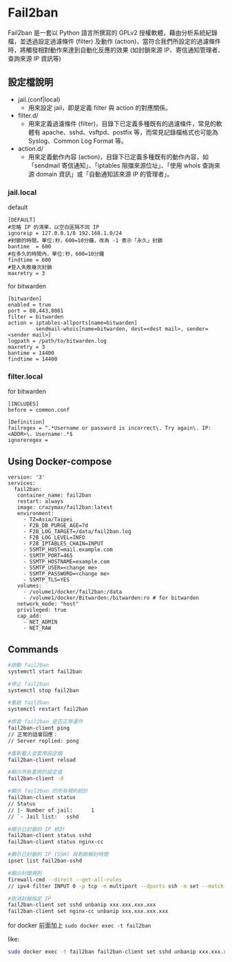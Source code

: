 # Fail2ban

Fail2ban 是一套以 Python 語言所撰寫的 GPLv2 授權軟體，藉由分析系統紀錄檔，並透過設定過濾條件 \(filter\) 及動作 \(action\)，當符合我們所設定的過濾條件時，將觸發相對動作來達到自動化反應的效果 \(如封鎖來源 IP、寄信通知管理者、查詢來源 IP 資訊等\)

## 設定檔說明

* jail.\(conf\|local\)
  * 用來設定 jail，即是定義 filter 與 action 的對應關係。
* filter.d/
  * 用來定義過濾條件 \(filter\)，目錄下已定義多種既有的過濾條件，常見的軟體有 apache、sshd、vsftpd、postfix 等，而常見記錄檔格式也可能為 Syslog、Common Log Format 等。
* action.d/
  * 用來定義動作內容 \(action\)，目錄下已定義多種既有的動作內容，如「sendmail 寄信通知」、「iptables 阻擋來源位址」、「使用 whois 查詢來源 domain 資訊」或「自動通知該來源 IP 的管理者」。

### jail.local

default

```text
[DEFAULT]
#忽略 IP 的清單，以空白區隔不同 IP
ignoreip = 127.0.0.1/8 192.168.1.0/24
#封鎖的時間，單位:秒，600=10分鐘，改為 -1 表示「永久」封鎖  
bantime  = 600
#在多久的時間內，單位:秒，600=10分鐘
findtime = 600
#登入失敗幾次封鎖
maxretry = 3
```

for bitwarden

```text
[bitwarden]
enabled = true
port = 80,443,8081
filter = bitwarden
action = iptables-allports[name=bitwarden]
         sendmail-whois[name=bitwarden, dest=<dest mail>, sender=<sender mail>]
logpath = /path/to/bitwarden.log
maxretry = 3
bantime = 14400
findtime = 14400
```

### filter.local

for bitwarden

```text
[INCLUDES]
before = common.conf

[Definition]
failregex = ^.*Username or password is incorrect\. Try again\. IP: <ADDR>\. Username:.*$
ignoreregex =
```

## Using Docker-compose

```text
version: '3'
services:
  fail2ban:
   container_name: fail2ban
   restart: always
   image: crazymax/fail2ban:latest
   environment: 
     - TZ=Asia/Taipei
     - F2B_DB_PURGE_AGE=7d
     - F2B_LOG_TARGET=/data/fail2ban.log
     - F2B_LOG_LEVEL=INFO
     - F2B_IPTABLES_CHAIN=INPUT
     - SSMTP_HOST=mail.example.com
     - SSMTP_PORT=465
     - SSMTP_HOSTNAME=example.com
     - SSMTP_USER=<change me>
     - SSMTP_PASSWORD=<change me>
     - SSMTP_TLS=YES
   volumes:
     - /volume1/docker/fail2ban:/data
     - /volume1/docker/Bitwarden:/bitwarden:ro # for bitwarden
   network_mode: "host"
   privileged: true
   cap_add:
     - NET_ADMIN
     - NET_RAW
```

## Commands

```bash
#啟動 fail2ban
systemctl start fail2ban

#停止 fail2ban
systemctl stop fail2ban

#重啟 fail2ban
systemctl restart fail2ban

#檢查 fail2ban 是否正常運作
fail2ban-client ping
// 正常的話會回應：
// Server replied: pong

#重新載入並套用設定檔
fail2ban-client reload

#顯示所有套用的設定值
fail2ban-client -d

#顯示 fail2ban 的所有規則統計
fail2ban-client status
// Status
// |- Number of jail:      1
// `- Jail list:   sshd

#顯示已封鎖的 IP 統計
fail2ban-client status sshd
fail2ban-client status nginx-cc

#顯示已封鎖的 IP (SSH) 與剩餘解封時間
ipset list fail2ban-sshd

#顯示封鎖規則
firewall-cmd --direct --get-all-rules
// ipv4 filter INPUT 0 -p tcp -m multiport --dports ssh -m set --match-set fail2ban-sshd src -j REJECT --reject-with icmp-port-unreachable

#取消封鎖指定 IP
fail2ban-client set sshd unbanip xxx.xxx.xxx.xxx
fail2ban-client set nginx-cc unbanip xxx.xxx.xxx.xxx
```

for docker 前面加上 `sudo docker exec -t fail2ban`

like:

```bash
sudo docker exec -t fail2ban fail2ban-client set sshd unbanip xxx.xxx.xxx.xxx
```

